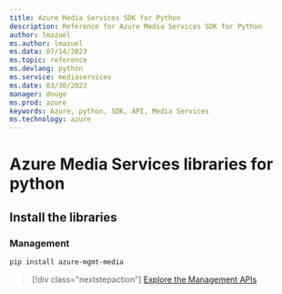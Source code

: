 ```yaml
---
title: Azure Media Services SDK for Python
description: Reference for Azure Media Services SDK for Python
author: lmazuel
ms.author: lmazuel
ms.data: 07/14/2023
ms.topic: reference
ms.devlang: python
ms.service: mediaservices
ms.date: 03/30/2023
manager: douge
ms.prod: azure
keywords: Azure, python, SDK, API, Media Services
ms.technology: azure
---
```

# Azure Media Services libraries for python

## Install the libraries


### Management

```bash
pip install azure-mgmt-media
```
> [!div class="nextstepaction"]
> [Explore the Management APIs](/python/api/overview/azure/mediaservices/management)